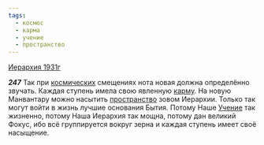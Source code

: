 ```yaml
---
tags:
  - космос
  - карма
  - учение
  - пространство
---
```


[Иерархия 1931г](https://127.0.0.1:4002/agni/1931)

___247___
Так при [космических](../../../tags/#космос) смещениях нота новая должна определённо звучать. Каждая ступень имела свою явленную [карму](../../../tags/#карма). На новую Манвантару можно насытить [пространство](../../../tags/#пространство) зовом Иерархии. Только так могут войти в жизнь лучшие основания Бытия. Потому Наше [Учение](../../../tags/#учение) так жизненно, потому Наша Иерархия так мощна, потому дан великий Фокус, ибо всё группируется вокруг зерна и каждая ступень имеет своё насыщение.   

